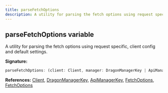 ```yaml
---
title: parseFetchOptions
description: A utility for parsing the fetch options using request specific, client config and default settings.
---
```


## parseFetchOptions variable

A utility for parsing the fetch options using request specific, client config and default settings.

**Signature:**

```ts
parseFetchOptions: (client: Client, manager: DragonManagerKey | ApiManagerKey, options?: FetchOptions) => FetchOptions
```

**References:** [Client](/api/Client.md), [DragonManagerKey](/api/DragonManagerKey.md), [ApiManagerKey](/api/ApiManagerKey.md), [FetchOptions](/api/FetchOptions.md), [FetchOptions](/api/FetchOptions.md)

